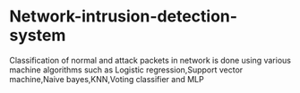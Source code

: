# Network-intrusion-detection-system
Classification of normal and attack packets in network is done using various machine algorithms such as Logistic regression,Support vector machine,Naive bayes,KNN,Voting classifier and MLP
